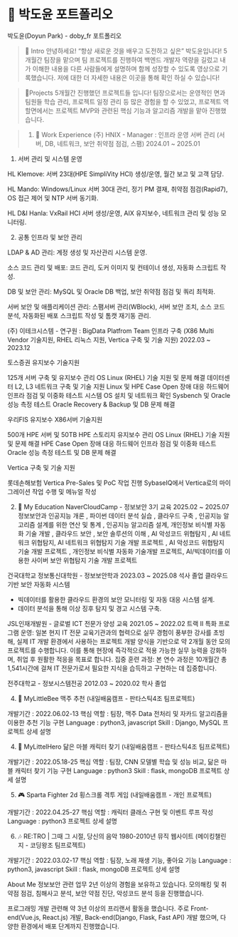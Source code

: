 # 📜 박도윤 포트폴리오
박도윤(Doyun Park) - doby_fr 포트폴리오

>👋 Intro
안녕하세요! “항상 새로운 것을 배우고 도전하고 싶은” 박도윤입니다!
5개월간 팀장을 맡으며 팀 프로젝트를 진행하여 백엔드 개발자 역량을 길렀고
내가 이해한 내용을 다른 사람들에게 설명하며 함께 성장할 수 있도록 영상으로 기록했습니다.
저에 대한 더 자세한 내용은  이곳을 통해 확인 하실 수 있습니다!



>📝Projects
5개월간 진행했던 프로젝트들 입니다!
팀장으로서는 운영적인 면과 팀원들 학습 관리, 프로젝트 일정 관리 등 많은 경험을 할 수 있었고,
프로젝트 역할면에서는 프로젝트 MVP와 관련된 핵심 기능과 알고리즘 개발을 맡아 진행했습니다.

>1. 🛫 Work Experience
(주) HNIX -  Manager : 인프라 운영 서버 관리 (서버, DB, 네트워크, 보안 취약점 점검, 스팸)
2024.01 ~ 2025.01
1. 서버 관리 및 시스템 운영

HL Klemove: 서버 23대(HPE SimpliVity HCI) 생성/운영, 월간 보고 및 고객 담당.

HL Mando: Windows/Linux 서버 30대 관리, 정기 PM 결재, 취약점 점검(Rapid7), OS 접근 제어 및 NTP 서버 동기화.

HL D&I Hanla: VxRail HCI 서버 생성/운영, AIX 유지보수, 네트워크 관리 및 성능 모니터링.

2. 공통 인프라 및 보안 관리

LDAP & AD 관리: 계정 생성 및 자산관리 시스템 운영.

소스 코드 관리 및 배포: 코드 관리, 도커 이미지 및 컨테이너 생성, 자동화 스크립트 작성.

DB 및 보안 관리: MySQL 및 Oracle DB 백업, 보안 취약점 점검 및 쿼리 최적화.

서버 보안 및 애플리케이션 관리: 스팸서버 관리(WBlock), 서버 보안 조치, 소스 코드 분석, 자동화된 배포 스크립트 작성 및 톰캣 재기동 관리.


(주) 이테크시스템 - 연구원 : BigData Platfrom Team 인프라 구축 (X86 Multi Vendor 기술지원, RHEL 리눅스 지원, Vertica 구축 및 기술 지원)
2022.03 ~ 2023.12

토스증권 유지보수 기술지원

125개 서버 구축 및 유지보수 관리
OS Linux (RHEL) 기술 지원 및 문제 해결
데이터센터 L2, L3 네트워크 구축 및 기술 지원
Linux 및 HPE Case Open 장애 대응
하드웨어 인프라 점검 및 이중화 테스트
시스템 OS 설치 및 네트워크 확인
Sysbench 및 Oracle 성능 측정 테스트
Oracle Recovery & Backup 및 DB 문제 해결

우리FIS 유지보수 X86서버 기술지원

500개 HPE 서버 및 50TB HPE 스토리지 유지보수 관리
OS Linux (RHEL) 기술 지원 및 문제 해결
HPE Case Open 장애 대응
하드웨어 인프라 점검 및 이중화 테스트
Oracle 성능 측정 테스트 및 DB 문제 해결

Vertica 구축 및 기술 지원

롯데손해보험 Vertica Pre-Sales 및 PoC 작업 진행
SybaseIQ에서 Vertica로의 마이그레이션 작업 수행 및 메뉴얼 작성



2. 👞 My Education
NaverCloudCamp  - 정보보안 3기 교육
2025.02 ~ 2025.07
정보보안과 인공지능 개론 , 파이썬 데이터 분석 실습 , 클라우드 구축 , 인공지능 알고리즘 설계를 위한 연산 및 통계 , 인공지능 알고리즘 설계, 개인정보 비식별 자동화 기술 개발 , 클라우드 보안 , 보안 솔루션의 이해 , AI 악성코드 위협탐지 , AI 네트워크 위협탐지, AI 네트워크 위협탐지 기술 개발 프로젝트 , AI 악성코드 위협탐지 기술 개발 프로젝트 , 개인정보 비식별 자동화 기술개발 프로젝트, AI/빅데이터를 이용한 사이버 보안 위협탐지 기술 개발 프로젝트

건국대학교 정보통신대학원 - 정보보안학과
2023.03 ~ 2025.08 석사 졸업
클라우드 기반 보안 자동화 시스템
- 빅데이터를 활용한 클라우드 환경의 보안 모니터링 및 자동 대응 시스템 설계.
- 데이터 분석을 통해 이상 징후 탐지 및 경고 시스템 구축.

JSL인재개발원 - 글로벌 ICT 전문가 양성 교육
2021.05 ~ 2022.02
트랙 II 특화 프로그램 운영: 일본 현지 IT 전문 교육기관과의 협력으로 실무 경험이 풍부한 강사를 초빙해, 실제 IT 개발 환경에서 사용하는 프로젝트 개발 양식을 기반으로 약 2개월 동안 모의 프로젝트를 수행합니다. 이를 통해 현장에 즉각적으로 적용 가능한 실무 능력을 강화하며, 취업 후 원활한 적응을 목표로 합니다.
집중 훈련 과정: 본 연수 과정은 10개월간 총 1,541시간에 걸쳐 IT 전문가로서 필요한 지식을 습득하고 구현하는 데 집중합니다.

전주대학교 - 정보시스템전공
2012.03 ~ 2020.02 학사 졸업



4. 🍻 MyLittleBee
맥주 추천 (내일배움캠프 - 판타스틱4조 팀프로젝트)

개발기간 : 2022.06.02-13
핵심 역할 : 팀장, 맥주 Data 전처리 및 자카드 알고리즘을 이용한 추천 기능 구현
Language : python3, javascript
Skill : Django, MySQL
프로젝트 상세 설명



4. 👊 MyLittelHero
닮은 마블 캐릭터 찾기 (내일배움캠프 - 판타스틱4조 팀프로젝트)

개발기간 : 2022.05.18-25
핵심 역할 : 팀장, CNN 모델별 학습 및 성능 비교, 닮은 마블 캐릭터 찾기 기능 구현
Language : python3
Skill : flask, mongoDB
프로젝트 상세 설명



5. 🎮 Sparta Fighter
2d 횡스크롤 격투 게임 (내일배움캠프 - 개인 프로젝트)

개발기간 : 2022.04.25-27
핵심 역할 : 캐릭터 클래스 구현 및 이벤트 루프 작성
Language : python3
프로젝트 상세 설명



6. 🎶 RE:TRO | 그때 그 시절, 당신의 음악
1980-2010년 뮤직 웹사이트 (메이킹챌린지 - 코딩왕조 팀프로젝트)

개발기간 : 2022.03.02-17
핵심 역할 : 팀장, 노래 재생 기능, 좋아요 기능
Language : python3, javascript
Skill : flask, mongoDB
프로젝트 상세 설명

About Me
정보보안 관련 업무 2년 이상의 경험을 보유하고 있습니다.
모의해킹 및 취약점 점검, 침해사고 분석, 보안 약점 진단, 악성코드 분석 등을 진행했습니다.

프로그래밍 개발 관련해 약 3년 이상의 프리랜서 활동을 했습니다.
주로 Front-end(Vue.js, React.js) 개발, Back-end(Django, Flask, Fast API) 개발 했으며,
다양한 환경에서 배포 단계까지 진행했습니다.
